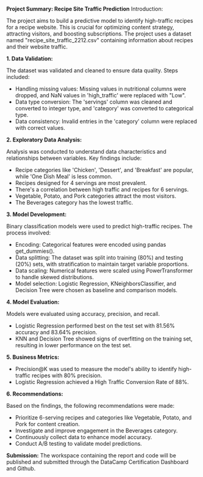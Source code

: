 **Project Summary: Recipe Site Traffic Prediction**
Introduction:

The project aims to build a predictive model to identify high-traffic recipes for a recipe website. This is crucial for optimizing content strategy, attracting visitors, and boosting subscriptions. The project uses a dataset named "recipe_site_traffic_2212.csv" containing information about recipes and their website traffic.

**1. Data Validation:**

The dataset was validated and cleaned to ensure data quality. Steps included:

- Handling missing values: Missing values in nutritional columns were dropped, and NaN values in 'high_traffic' were replaced with "Low".
- Data type conversion: The 'servings' column was cleaned and converted to integer type, and 'category' was converted to categorical type.
- Data consistency: Invalid entries in the 'category' column were replaced with correct values.

**2. Exploratory Data Analysis:**

Analysis was conducted to understand data characteristics and relationships between variables. Key findings include:

- Recipe categories like 'Chicken', 'Dessert', and 'Breakfast' are popular, while 'One Dish Meal' is less common.
- Recipes designed for 4 servings are most prevalent.
- There's a correlation between high traffic and recipes for 6 servings.
- Vegetable, Potato, and Pork categories attract the most visitors.
- The Beverages category has the lowest traffic.

**3. Model Development:**

Binary classification models were used to predict high-traffic recipes. The process involved:

- Encoding: Categorical features were encoded using pandas get_dummies().
- Data splitting: The dataset was split into training (80%) and testing (20%) sets, with stratification to maintain target variable proportions.
- Data scaling: Numerical features were scaled using PowerTransformer to handle skewed distributions.
- Model selection: Logistic Regression, KNeighborsClassifier, and Decision Tree were chosen as baseline and comparison models.

**4. Model Evaluation:**

Models were evaluated using accuracy, precision, and recall.

- Logistic Regression performed best on the test set with 81.56% accuracy and 83.64% precision.
- KNN and Decision Tree showed signs of overfitting on the training set, resulting in lower performance on the test set.

**5. Business Metrics:**

- Precision@K was used to measure the model's ability to identify high-traffic recipes with 80% precision.
- Logistic Regression achieved a High Traffic Conversion Rate of 88%.

**6. Recommendations:**

Based on the findings, the following recommendations were made:

- Prioritize 6-serving recipes and categories like Vegetable, Potato, and Pork for content creation.
- Investigate and improve engagement in the Beverages category.
- Continuously collect data to enhance model accuracy.
- Conduct A/B testing to validate model predictions.

**Submission:**
The workspace containing the report and code will be published and submitted through the DataCamp Certification Dashboard and Github.
